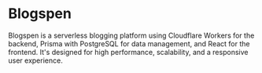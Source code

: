 # Blogspen
Blogspen is a serverless blogging platform using Cloudflare Workers for the backend, Prisma with PostgreSQL for data management, and React for the frontend. It's designed for high performance, scalability, and a responsive user experience.
